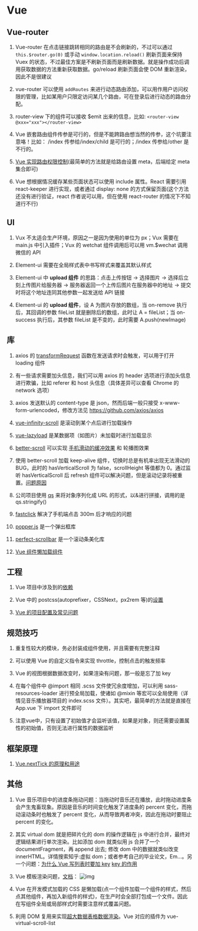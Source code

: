 # Vue

## Vue-router

1. Vue-router 在点击链接跳转相同的路由是不会刷新的，不过可以通过 `this.$router.go(0)` 或手动 `window.location.reload()` 刷新页面来保持 Vuex 的状态，不过最佳方案是不刷新页面而是刷新数据。就是操作成功后调用获取数据的方法重新获取数据。go/reload 刷新页面会使 DOM 重新渲染，因此不是很建议

2. vue-router 可以使用 `addRoutes` 来进行动态路由添加，可以用作用户访问权限的管理，比如某用户只限定访问某几个路由，可在登录后进行动态的路由分配。

3. router-view 下的组件可以接收 \$emit 出来的信息，比如: `<router-view @xxx="xxx"></router-view>`

4. Vue 嵌套路由组件传参是可行的，但是不能跨路由想当然的传参，这个坑要注意咯！比如： /index 传参给/index/child 是可行的；/index 传参给/other 是不行的。

5. [Vue 实现路由权限控制](https://blog.csdn.net/ma524654165/article/details/77851541)(最简单的方法就是给路由设置 meta，后端给定 meta 集合即可)

6. Vue 想根据情况缓存某些页面状态可以使用 include 属性。React 需要引用 react-keeper 进行实现，或者通过 display: none 的方式保留页面(这个方法还没有进行验证，react 作者说可以用，但在使用 react-router 的情况下不知道行不行)

## UI

1. Vux 不太适合生产环境，原因之一是因为使用的单位为 px；Vux 需要在 main.js 中引入插件；Vux 的 wetchat 组件调用后可以用 vm.\$wechat 调用微信的 API

2. Element-ui 需要在全局样式表中书写样式来覆盖其默认样式

3. Element-ui 中 **upload 组件** 的思路：点击上传按钮 -> 选择图片 -> 选择后立刻上传图片给服务器 -> 服务器返回一个上传后图片在服务器中的地址 -> 提交时将这个地址连同其他参数一起发送给 API 链接

4. Element-ui 的 **upload 组件**，设 A 为图片存放的数组，当 on-remove 执行后，其回调的参数 fileList 就是删除后的数组，此时让 A = fileList；当 on-success 执行后，其参数 fileList 是不变的，此时需要 A.push(newImage)

## 库

1. axios 的 [transformRequest](https://github.com/axios/axios) 函数在发送请求时会触发，可以用于打开 loading 组件

2. 有一些请求需要加头信息，我们可以用 axios 的 header 选项进行添加头信息进行欺骗，比如 referer 和 host 头信息（具体差异可以查看 Chrome 的 network 选项）

3. axios 发送默认的 content-type 是 json，然而后端一般只接受 x-www-form-urlencoded，修改方法见 https://github.com/axios/axios

4. [vue-infinity-scroll](https://segmentfault.com/a/1190000011693433) 是滚动到某个点后进行加载操作

5. [vue-lazyload](https://segmentfault.com/a/1190000011672452) 是某数据项（如图片）未加载时进行加载显示

6. [better-scroll](https://ustbhuangyi.github.io/better-scroll/doc/zh-hans/#better-scroll) 可以实现 [手机滑动的缓冲效果](https://zhuanlan.zhihu.com/p/27407024) 和 轮播图效果

7. 使用 better-scroll 加载 keep-alive 组件，切换时总是有机率出现无法滑动的 BUG，此时的 hasVerticalScroll 为 false，scrollHeight 等值都为 0。通过监听 hasVerticalScroll 后 refresh 组件可以解决问题，但是滚动记录将被重置。[问题原因](http://blog.csdn.net/ohradiance/article/details/78509542)

8. 公司项目使用 [qs](https://github.com/ljharb/qs) 来将对象序列化成 URL 的形式，以&进行拼接，调用的是 qs.stringify()

9. [fastclick](https://www.zhihu.com/question/38100861) 解决了手机端点击 300m 后才响应的问题

10. [popper.js](https://popper.js.org/) 是一个弹出框库

11. [perfect-scrollbar](https://github.com/utatti/perfect-scrollbar) 是一个滚动条美化库

12. [Vue 组件懒加载组件](https://github.com/xunleif2e/vue-lazy-component)

## 工程

1. Vue 项目中涉及到的[依赖](http://cnodejs.org/topic/5810631b1a9a7d9909531159)

2. Vue 中的 postcss(autoprefixer，CSSNext，px2rem 等)的[设置](https://www.jianshu.com/p/21d43d6ed713)

3. [Vue 的项目配置及常见问题](https://blog.beard.ink/JavaScript/VueJS-%E5%BC%80%E5%8F%91%E5%B8%B8%E8%A7%81%E9%97%AE%E9%A2%98%E9%9B%86%E9%94%A6/)

## 规范技巧

1. 重复性较大的模块，务必封装成组件使用，并且需要有完整注释

2. 可以使用 Vue 的自定义指令来实现 throttle，控制点击的触发频率

3. Vue 的视图根据数据改变时，如果渲染有问题，那一般是忘了加 key

4. 在每个组件中 @import 相同 .scss 文件使冗余度增加，可以利用 sass-resources-loader 进行预全局加载，使诸如 @mixin 等宏可以全局使用（详情见音乐播放器项目的 index.scss 文件）。其实吧，最简单的方法就是直接在 App.vue 下 import 文件即可

5. 注意vue中，只有设置了初始值才会监听该值，如果是对象，则还需要设置属性的初始值，否则无法进行属性的数据监听

## 框架原理

1. [Vue.nextTick 的原理和用途](https://segmentfault.com/a/1190000012861862)

## 其他

1. Vue 音乐项目中的进度条拖动问题：当拖动时音乐还在播放，此时拖动进度条会产生鬼畜现象。原因是音乐的时间变化触发了进度条的 percent 变化，而拖动滚动条时也触发了 percent 变化，从而导致两者冲突，因此在拖动时要阻止 percent 的变化。

2. 其实 virtual dom 就是把碎片化的 dom 的操作逻辑在 js 中进行合并，最终对逻辑结果进行单次渲染。比如添加 dom 就类似用 js 合并了一个 documentFragment，再 append 出去; 修改 dom 中的数据就类似改变 innerHTML。详情搜索知乎:虚拟 dom；或者参考自己的毕业论文，Em...。另一个问题：[为什么 Vue 写列表时要加 key](https://www.zhihu.com/question/61064119) [key 的作用](https://blog.csdn.net/qq_41861679/article/details/80659278)

3. Vue 模板渲染问题，[文档](https://cn.vuejs.org/v2/guide/components.html#%E8%A7%A3%E6%9E%90-DOM-%E6%A8%A1%E6%9D%BF%E6%97%B6%E7%9A%84%E6%B3%A8%E6%84%8F%E4%BA%8B%E9%A1%B9)：
   ![img](https://trello-attachments.s3.amazonaws.com/5a38a632737961a294ceba1d/5ac32d74fe2f995edc1fd035/2dba68caf1a7b3a9a6f1410cc4981f06/TIM%E6%88%AA%E5%9B%BE20180410143901.png)

4. Vue 在开发模式加载的 CSS 是懒加载(点一个组件加载一个组件的样式，然后点其他组件，再加入新组件的样式)，在生产时会全部打包成一个文件。因此在写组件全局或局部样式时需要注意样式覆盖问题。

5. 利用 DOM 复用来实现[超大数据表格数据渲染](https://developers.google.com/web/updates/2016/07/infinite-scroller)。Vue 对应的插件为 vue-virtual-scroll-list
